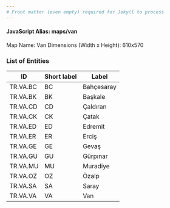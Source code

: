 ```yaml
---
# Front matter (even empty) required for Jekyll to process
---
```


#### JavaScript Alias: maps/van

Map Name: Van
Dimensions (Width x Height): 610x570





### List of Entities

ID | Short label | Label
---|---|---|
TR.VA.BC | BC | Bahçesaray
TR.VA.BK | BK | Başkale
TR.VA.CD | CD | Çaldıran
TR.VA.CK | CK | Çatak		
TR.VA.ED | ED | Edremit
TR.VA.ER | ER | Erciş
TR.VA.GE | GE | Gevaş
TR.VA.GU | GU | Gürpınar		
TR.VA.MU | MU | Muradiye
TR.VA.OZ | OZ | Özalp
TR.VA.SA | SA | Saray
TR.VA.VA | VA | Van
